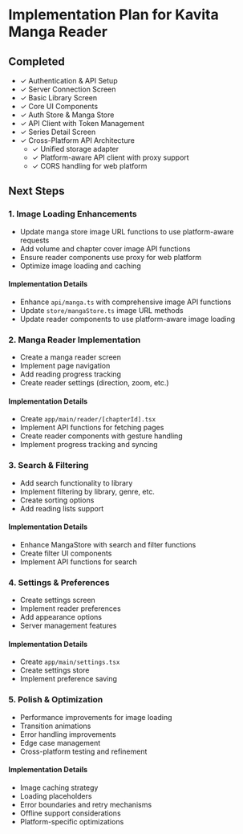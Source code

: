 # Implementation Plan for Kavita Manga Reader

## Completed
- ✓ Authentication & API Setup
- ✓ Server Connection Screen
- ✓ Basic Library Screen
- ✓ Core UI Components
- ✓ Auth Store & Manga Store
- ✓ API Client with Token Management
- ✓ Series Detail Screen
- ✓ Cross-Platform API Architecture
  - ✓ Unified storage adapter
  - ✓ Platform-aware API client with proxy support
  - ✓ CORS handling for web platform

## Next Steps

### 1. Image Loading Enhancements
- Update manga store image URL functions to use platform-aware requests
- Add volume and chapter cover image API functions
- Ensure reader components use proxy for web platform
- Optimize image loading and caching

#### Implementation Details
- Enhance `api/manga.ts` with comprehensive image API functions
- Update `store/mangaStore.ts` image URL methods
- Update reader components to use platform-aware image loading

### 2. Manga Reader Implementation
- Create a manga reader screen
- Implement page navigation
- Add reading progress tracking
- Create reader settings (direction, zoom, etc.)

#### Implementation Details
- Create `app/main/reader/[chapterId].tsx`
- Implement API functions for fetching pages
- Create reader components with gesture handling
- Implement progress tracking and syncing

### 3. Search & Filtering
- Add search functionality to library
- Implement filtering by library, genre, etc.
- Create sorting options
- Add reading lists support

#### Implementation Details
- Enhance MangaStore with search and filter functions
- Create filter UI components
- Implement API functions for search

### 4. Settings & Preferences
- Create settings screen
- Implement reader preferences
- Add appearance options
- Server management features

#### Implementation Details
- Create `app/main/settings.tsx`
- Create settings store
- Implement preference saving

### 5. Polish & Optimization
- Performance improvements for image loading
- Transition animations
- Error handling improvements
- Edge case management
- Cross-platform testing and refinement

#### Implementation Details
- Image caching strategy
- Loading placeholders
- Error boundaries and retry mechanisms
- Offline support considerations
- Platform-specific optimizations
